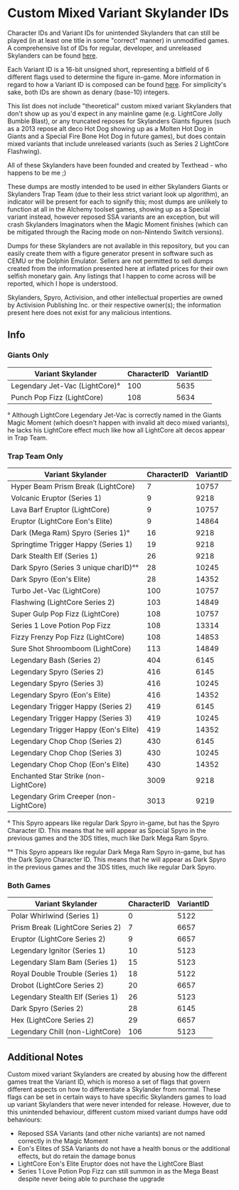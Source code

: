 # Custom Mixed Variant Skylander IDs
Character IDs and Variant IDs for unintended Skylanders that can still be played (in at least one title in some "correct" manner) in unmodified games. A comprehensive list of IDs for regular, developer, and unreleased Skylanders can be found [here](https://github.com/Texthead1/Skylander-IDs).

Each Variant ID is a 16-bit unsigned short, representing a bitfield of 6 different flags used to determine the figure in-game. More information in regard to how a Variant ID is composed can be found [here](https://github.com/NefariousTechSupport/Runes/blob/master/Docs/SkylanderFormat.md#sub-type). For simplicity's sake, both IDs are shown as denary (base-10) integers.

This list does not include "theoretical" custom mixed variant Skylanders that don't show up as you'd expect in any mainline game (e.g. LightCore Jolly Bumble Blast), or any truncated reposes for Skylanders Giants figures (such as a 2013 repose alt deco Hot Dog showing up as a Molten Hot Dog in Giants and a Special Fire Bone Hot Dog in future games), but does contain mixed variants that include unreleased variants (such as Series 2 LightCore Flashwing).

All of these Skylanders have been founded and created by Texthead - who happens to be me ;)

These dumps are mostly intended to be used in either Skylanders Giants or Skylanders Trap Team (due to their less strict variant look up algorithm), an indicator will be present for each to signify this; most dumps are unlikely to function at all in the Alchemy toolset games, showing up as a Special variant instead, however reposed SSA variants are an exception, but will crash Skylanders Imaginators when the Magic Moment finishes (which can be mitigated through the Racing mode on non-Nintendo Switch versions).

Dumps for these Skylanders are not available in this repository, but you can easily create them with a figure generator present in software such as CEMU or the Dolphin Emulator. Sellers are not permitted to sell dumps created from the information presented here at inflated prices for their own selfish monetary gain. Any listings that I happen to come across will be reported, which I hope is understood.

Skylanders, Spyro, Activision, and other intellectual properties are owned by Activision Publishing Inc. or their respective owner(s); the information present here does not exist for any malicious intentions.

## Info
### Giants Only
Variant Skylander              | CharacterID | VariantID
-------------------------------|-------------|----------
Legendary Jet-Vac (LightCore)° | 100         | 5635
Punch Pop Fizz (LightCore)     | 108         | 5634

° Although LightCore Legendary Jet-Vac is correctly named in the Giants Magic Moment (which doesn't happen with invalid alt deco mixed variants), he lacks his LightCore effect much like how all LightCore alt decos appear in Trap Team.
### Trap Team Only
Variant Skylander                      | CharacterID | VariantID
---------------------------------------|-------------|----------
Hyper Beam Prism Break (LightCore)     | 7           | 10757
Volcanic Eruptor (Series 1)            | 9           | 9218
Lava Barf Eruptor (LightCore)          | 9           | 10757
Eruptor (LightCore Eon's Elite)        | 9           | 14864
Dark (Mega Ram) Spyro (Series 1)°      | 16          | 9218
Springtime Trigger Happy (Series 1)    | 19          | 9218
Dark Stealth Elf (Series 1)            | 26          | 9218
Dark Spyro (Series 3 unique charID)°°  | 28          | 10245
Dark Spyro (Eon's Elite)               | 28          | 14352
Turbo Jet-Vac (LightCore)              | 100         | 10757
Flashwing (LightCore Series 2)         | 103         | 14849
Super Gulp Pop Fizz (LightCore)        | 108         | 10757
Series 1 Love Potion Pop Fizz          | 108         | 13314
Fizzy Frenzy Pop Fizz (LightCore)      | 108         | 14853
Sure Shot Shroomboom (LightCore)       | 113         | 14849
Legendary Bash (Series 2)              | 404         | 6145
Legendary Spyro (Series 2)             | 416         | 6145
Legendary Spyro (Series 3)             | 416         | 10245
Legendary Spyro (Eon's Elite)          | 416         | 14352
Legendary Trigger Happy (Series 2)     | 419         | 6145
Legendary Trigger Happy (Series 3)     | 419         | 10245
Legendary Trigger Happy (Eon's Elite)  | 419         | 14352
Legendary Chop Chop (Series 2)         | 430         | 6145
Legendary Chop Chop (Series 3)         | 430         | 10245
Legendary Chop Chop (Eon's Elite)      | 430         | 14352
Enchanted Star Strike (non-LightCore)  | 3009        | 9218
Legendary Grim Creeper (non-LightCore) | 3013        | 9219

° This Spyro appears like regular Dark Spyro in-game, but has the Spyro Character ID. This means that he will appear as Special Spyro in the previous games and the 3DS titles, much like Dark Mega Ram Spyro.

°° This Spyro appears like regular Dark Mega Ram Spyro in-game, but has the Dark Spyro Character ID. This means that he will appear as Dark Spyro in the previous games and the 3DS titles, much like regular Dark Spyro.
### Both Games
Variant Skylander                | CharacterID | VariantID
---------------------------------|-------------|----------
Polar Whirlwind (Series 1)       | 0           | 5122
Prism Break (LightCore Series 2) | 7           | 6657
Eruptor (LightCore Series 2)     | 9           | 6657
Legendary Ignitor (Series 1)     | 10          | 5123
Legendary Slam Bam (Series 1)    | 15          | 5123
Royal Double Trouble (Series 1)  | 18          | 5122
Drobot (LightCore Series 2)      | 20          | 6657
Legendary Stealth Elf (Series 1) | 26          | 5123
Dark Spyro (Series 2)            | 28          | 6145
Hex (LightCore Series 2)         | 29          | 6657
Legendary Chill (non-LightCore)  | 106         | 5123

## Additional Notes
Custom mixed variant Skylanders are created by abusing how the different games treat the Variant ID, which is moreso a set of flags that govern different aspects on how to differentiate a Skylander from normal. These flags can be set in certain ways to have specific Skylanders games to load up variant Skylanders that were never intended for release. However, due to this unintended behaviour, different custom mixed variant dumps have odd behaviours:
* Reposed SSA Variants (and other niche variants) are not named correctly in the Magic Moment
* Eon's Elites of SSA Variants do not have a health bonus or the additional effects, but do retain the damage bonus
* LightCore Eon's Elite Eruptor does not have the LightCore Blast
* Series 1 Love Potion Pop Fizz can still summon in as the Mega Beast despite never being able to purchase the upgrade